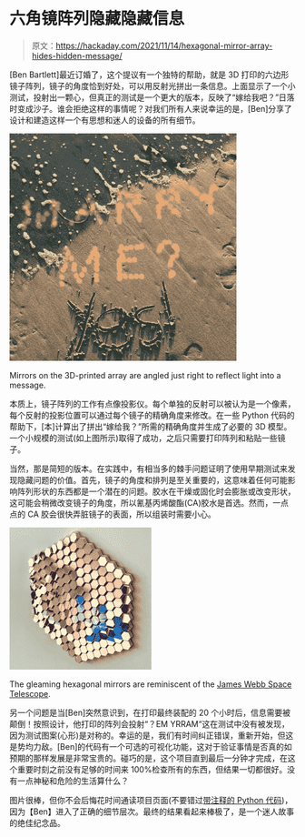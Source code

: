# 六角镜阵列隐藏隐藏信息

> 原文：<https://hackaday.com/2021/11/14/hexagonal-mirror-array-hides-hidden-message/>

[Ben Bartlett]最近订婚了，这个提议有一个独特的帮助，就是 3D 打印的六边形镜子阵列，镜子的角度恰到好处，可以用反射光拼出一条信息。上面显示了一个小测试，投射出一颗心，但真正的测试是一个更大的版本，反映了“嫁给我吧？”日落时变成沙子。谁会拒绝这样的事情呢？对我们所有人来说幸运的是，[Ben]分享了设计和建造这样一个有思想和迷人的设备的所有细节。

![](img/f73f840ee2259525f1c1e48e71a3f9d7.png)

Mirrors on the 3D-printed array are angled just right to reflect light into a message.

本质上，镜子阵列的工作有点像投影仪。每个单独的反射可以被认为是一个像素，每个反射的投影位置可以通过每个镜子的精确角度来修改。在一些 Python 代码的帮助下，[本]计算出了拼出“嫁给我？”所需的精确角度并生成了必要的 3D 模型。一个小规模的测试(如上图所示)取得了成功，之后只需要打印阵列和粘贴一些镜子。

当然，那是简短的版本。在实践中，有相当多的棘手问题证明了使用早期测试来发现隐藏问题的价值。首先，镜子的角度和排列是至关重要的，这意味着任何可能影响阵列形状的东西都是一个潜在的问题。胶水在干燥或固化时会膨胀或改变形状，这可能会稍微改变镜子的角度，所以氰基丙烯酸酯(CA)胶水是首选。然而，一点点的 CA 胶会很快弄脏镜子的表面，所以组装时需要小心。

![](img/7817ce9260cf3857dbfc347dd19b4ec4.png)

The gleaming hexagonal mirrors are reminiscent of the [James Webb Space Telescope](https://hackaday.com/2021/11/02/30-days-of-terror-the-logistics-of-launching-the-james-webb-space-telescope/).

另一个问题是当[Ben]突然意识到，在打印最终装配的 20 个小时后，信息需要被颠倒！按照设计，他打印的阵列会投射“？EM YRRAM“这在测试中没有被发现，因为测试图案(心形)是对称的。幸运的是，我们有时间纠正错误，重新开始，但这是势均力敌。[Ben]的代码有一个可选的可视化功能，这对于验证事情是否真的如预期的那样发展是非常宝贵的。碰巧的是，这个项目直到最后一分钟才完成，在这个重要时刻之前没有足够的时间来 100%检查所有的东西，但结果一切都很好。没有一点神秘和危险的生活算什么？

图片很棒，但你不会后悔花时间通读项目页面(不要错过[带注释的 Python 代码](https://github.com/bencbartlett/3D-printed-mirror-array/blob/main/mirror_array.ipynb))，因为【Ben】进入了正确的细节层次。最终的结果看起来棒极了，是一个迷人故事的绝佳纪念品。